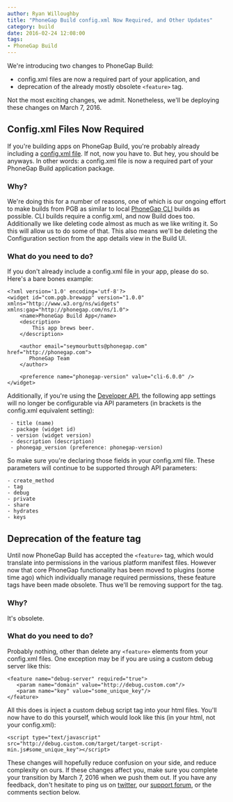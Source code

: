 ```yaml
---
author: Ryan Willoughby 
title: "PhoneGap Build config.xml Now Required, and Other Updates"
category: build
date: 2016-02-24 12:08:00
tags:
- PhoneGap Build
---
```


We're introducing two changes to PhoneGap Build: 

- config.xml files are now a required part of your application, and
- deprecation of the already mostly obsolete `<feature>` tag. 

Not the most exciting changes, we admit. Nonetheless, we'll be deploying these changes on March 7, 2016.

## Config.xml Files Now Required

If you're building apps on PhoneGap Build, you're probably already including a <a href="http://docs.build.phonegap.com/en_US/configuring_basics.md.html#The%20Basics">config.xml file</a>. If not, now you have to. But hey, you should be anyways. In other words: a config.xml file is now a required part of your PhoneGap Build application package.

### Why?

We're doing this for a number of reasons, one of which is our ongoing effort to make builds from PGB as similar to local <a href="http://docs.phonegap.com/getting-started/1-install-phonegap/cli/">PhoneGap CLI</a> builds as possible. CLI builds require a config.xml, and now Build does too. Additionally we like deleting code almost as much as we like writing it. So this will allow us to do some of that. This also means we'll be deleting the Configuration section from the app details view in the Build UI.

### What do you need to do?

If you don't already include a config.xml file in your app, please do so. Here's a bare bones example:

	<?xml version='1.0' encoding='utf-8'?>
	<widget id="com.pgb.brewapp" version="1.0.0" xmlns="http://www.w3.org/ns/widgets" xmlns:gap="http://phonegap.com/ns/1.0">
		<name>PhoneGap Build App</name>
		<description>
			This app brews beer.
		</description>

		<author email="seymourbutts@phonegap.com" href="http://phonegap.com">
		   PhoneGap Team
		</author>

		<preference name="phonegap-version" value="cli-6.0.0" />
	</widget>

Additionally, if you're using the <a href="http://docs.build.phonegap.com/en_US/developer_api_write.md.html">Developer API</a>, the following app settings will no longer be configurable via API parameters (in brackets is the config.xml equivalent setting):

```
 - title (name)
 - package (widget id)
 - version (widget version)
 - description (description)
 - phonegap_version (preference: phonegap-version)
```

So make sure you're declaring those fields in your config.xml file. These parameters will continue to be supported through API parameters:

```
- create_method
- tag
- debug
- private
- share
- hydrates
- keys
```

## Deprecation of the feature tag

Until now PhoneGap Build has accepted the `<feature>` tag, which would translate into permissions in the various platform manifest files. However now that core PhoneGap functionality has been moved to plugins (some time ago) which individually manage required permissions, these feature tags have been made obsolete. Thus we'll be removing support for the tag.

### Why?

It's obsolete.

### What do you need to do?

Probably nothing, other than delete any `<feature>` elements from your config.xml files. One exception may be if you are using a custom debug server like this:

	<feature name="debug-server" required="true">
	   <param name="domain" value="http://debug.custom.com"/>
	   <param name="key" value="some_unique_key"/>
	</feature>

All this does is inject a custom debug script tag into your html files. You'll now have to do this yourself, which would look like this (in your html, not your config.xml):

	<script type="text/javascript" src="http://debug.custom.com/target/target-script-min.js#some_unique_key"></script>

These changes will hopefully reduce confusion on your side, and reduce complexity on ours. If these changes affect you, make sure you complete your transition by March 7, 2016 when we push them out. If you have any feedback, don't hesitate to ping us on <a href="http://twitter.com/PhoneGapBuild">twitter</a>, our <a href="http://forums.adobe.com/community/phonegap/build">support forum</a>, or the comments section below.
